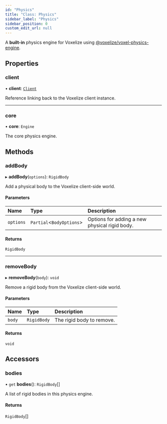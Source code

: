 ```yaml
---
id: "Physics"
title: "Class: Physics"
sidebar_label: "Physics"
sidebar_position: 0
custom_edit_url: null
---
```


A **built-in** physics engine for Voxelize using [@voxelize/voxel-physics-engine](https://github.com/shaoruu/voxel-physics-engine).

## Properties

### client

• **client**: [`Client`](Client.md)

Reference linking back to the Voxelize client instance.

___

### core

• **core**: `Engine`

The core physics engine.

## Methods

### addBody

▸ **addBody**(`options`): `RigidBody`

Add a physical body to the Voxelize client-side world.

#### Parameters

| Name | Type | Description |
| :------ | :------ | :------ |
| `options` | `Partial`<`BodyOptions`\> | Options for adding a new physical rigid body. |

#### Returns

`RigidBody`

___

### removeBody

▸ **removeBody**(`body`): `void`

Remove a rigid body from the Voxelize client-side world.

#### Parameters

| Name | Type | Description |
| :------ | :------ | :------ |
| `body` | `RigidBody` | The rigid body to remove. |

#### Returns

`void`

## Accessors

### bodies

• `get` **bodies**(): `RigidBody`[]

A list of rigid bodies in this physics engine.

#### Returns

`RigidBody`[]
